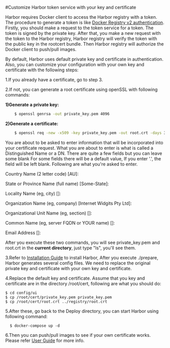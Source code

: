 #Customize Harbor token service with your key and certificate

Harbor requires Docker client to access the Harbor registry with a token. The procedure to generate a token is like [Docker Registry v2 authentication](https://github.com/docker/distribution/blob/master/docs/spec/auth/token.md). Firstly, you should make a request to the token service for a token. The token is signed by the private key. After that, you make a new request with the token to the Harbor registry, Harbor registry will verify the token with the public key in the rootcert bundle. Then Harbor registry will authorize the Docker client to push/pull images.

By default, Harbor uses default private key and certificate in authentication. Also, you can customize your configuration with your own key and certificate with the following steps:

1.If you already have a certificate, go to step 3.

2.If not, you can generate a root certificate using openSSL with following commands:
  
**1)Generate a private key:**

```sh
    $ openssl genrsa -out private_key.pem 4096    
```
   
**2)Generate a certificate:** 
```sh
    $ openssl req -new -x509 -key private_key.pem -out root.crt -days 3650
```   
You are about to be asked to enter information that will be incorporated into your certificate request.
What you are about to enter is what is called a Distinguished Name or a DN.
There are quite a few fields but you can leave some blank
For some fields there will be a default value,
If you enter '.', the field will be left blank. Following are what you're asked to enter.

Country Name (2 letter code) [AU]:

State or Province Name (full name) [Some-State]:

Locality Name (eg, city) []:

Organization Name (eg, company) [Internet Widgits Pty Ltd]:

Organizational Unit Name (eg, section) []:

Common Name (eg,  server FQDN or YOUR name) []:

Email Address []:

After you execute these two commands, you will see private_key.pem and root.crt in the **current directory**, just type "ls", you'll see them.

3.Refer to [Installation Guide](https://github.com/vmware/harbor/blob/master/docs/installation_guide.md) to install Harbor, After you execute ./prepare, Harbor generates several config files. We need to replace the original private key and certificate with your own key and certificate.

4.Replace the default key and certificate. Assume that you key and certificate are in the directory /root/cert, following are what you should do:

```
$ cd config/ui
$ cp /root/cert/private_key.pem private_key.pem
$ cp /root/cert/root.crt ../registry/root.crt
```

5.After these, go back to the Deploy directory, you can start Harbor using following command:
```
  $ docker-compose up -d
```

6.Then you can push/pull images to see if your own certificate works. Please refer [User Guide](https://github.com/vmware/harbor/blob/master/docs/user_guide.md) for more info.



